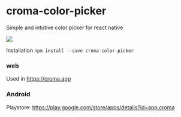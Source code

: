 # croma-color-picker
Simple and intutive color picker for react native

![](Croma_color-picker.gif)

Installation
``` npm install --save croma-color-picker ```
### web
  Used in https://croma.app
### Android
  Playstore: https://play.google.com/store/apps/details?id=app.croma